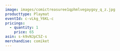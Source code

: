 ```yaml
---
image: images/comictreasuree1qphmlvegaygoy_q_z.jpg
producttype: Playmat
eventId: c-vLkg_Y6KL-c
pricings:
  - quantity: 1
    price: 65
asin: s-k9vNJpC5Z-s
merchandise: comiket
---
```

